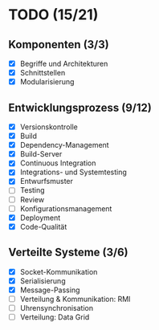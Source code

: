 # TODO (15/21)

## Komponenten (3/3)

- [x] Begriffe und Architekturen
- [x] Schnittstellen
- [x] Modularisierung

## Entwicklungsprozess (9/12)

- [x] Versionskontrolle
- [x] Build
- [x] Dependency-Management
- [x] Build-Server
- [x] Continuous Integration
- [x] Integrations- und Systemtesting
- [x] Entwurfsmuster
- [ ] Testing
- [ ] Review
- [ ] Konfigurationsmanagement
- [x] Deployment
- [x] Code-Qualität

## Verteilte Systeme (3/6)

- [x] Socket-Kommunikation
- [x] Serialisierung
- [x] Message-Passing
- [ ] Verteilung & Kommunikation: RMI
- [ ] Uhrensynchronisation
- [ ] Verteilung: Data Grid
